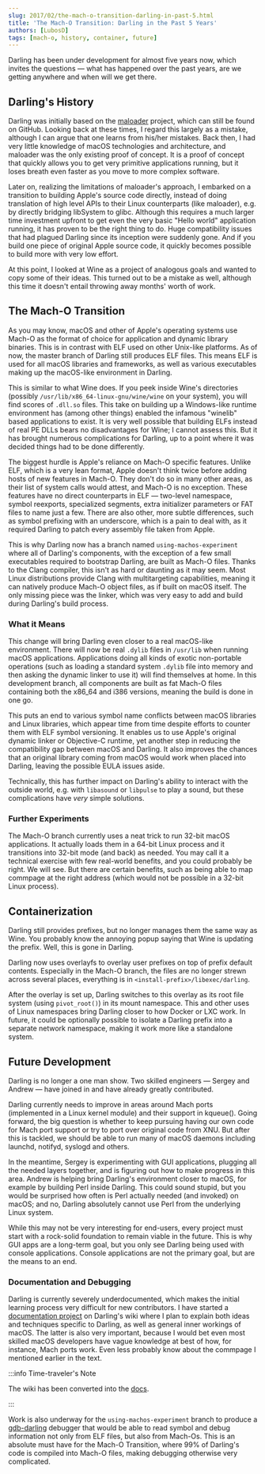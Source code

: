 ```yaml
---
slug: 2017/02/the-mach-o-transition-darling-in-past-5.html
title: 'The Mach-O Transition: Darling in the Past 5 Years'
authors: [LubosD]
tags: [mach-o, history, container, future]
---
```


Darling has been under development for almost five years now, which invites the questions &mdash; what has happened over the past years, are we getting anywhere and when will we get there.

<!-- truncate -->

## Darling's History

Darling was initially based on the [maloader](https://github.com/shinh/maloader) project, which can still be found on GitHub. Looking back at these times, I regard this largely as a mistake, although I can argue that one learns from his/her mistakes. Back then, I had very little knowledge of macOS technologies and architecture, and maloader was the only existing proof of concept. It is a proof of concept that quickly allows you to get very primitive applications running, but it loses breath even faster as you move to more complex software.

Later on, realizing the limitations of maloader's approach, I embarked on a transition to building Apple's source code directly, instead of doing translation of high level APIs to their Linux counterparts (like maloader), e.g. by directly bridging libSystem to glibc. Although this requires a much larger time investment upfront to get even the very basic "Hello world" application running, it has proven to be the right thing to do. Huge compatibility issues that had plagued Darling since its inception were suddenly gone. And if you build one piece of original Apple source code, it quickly becomes possible to build more with very low effort.

At this point, I looked at Wine as a project of analogous goals and wanted to copy some of their ideas. This turned out to be a mistake as well, although this time it doesn't entail throwing away months' worth of work.

## The Mach-O Transition

As you may know, macOS and other of Apple's operating systems use Mach-O as the format of choice for application and dynamic library binaries. This is in contrast with ELF used on other Unix-like platforms. As of now, the master branch of Darling still produces ELF files. This means ELF is used for all macOS libraries and frameworks, as well as various executables making up the macOS-like environment in Darling.

This is similar to what Wine does. If you peek inside Wine's directories (possibly `/usr/lib/x86_64-linux-gnu/wine/wine` on your system), you will find scores of `.dll.so` files. This take on building up a Windows-like runtime environment has (among other things) enabled the infamous "winelib" based applications to exist. It is very well possible that building ELFs instead of real PE DLLs bears no disadvantages for Wine; I cannot assess this. But it has brought numerous complications for Darling, up to a point where it was decided things had to be done differently.

The biggest hurdle is Apple's reliance on Mach-O specific features. Unlike ELF, which is a very lean format, Apple doesn't think twice before adding hosts of new features in Mach-O. They don't do so in many other areas, as their list of system calls would attest, and Mach-O is no exception. These features have no direct counterparts in ELF &mdash; two-level namespace, symbol reexports, specialized segments, extra initializer parameters or FAT files to name just a few. There are also other, more subtle differences, such as symbol prefixing with an underscore, which is a pain to deal with, as it required Darling to patch every assembly file taken from Apple.

This is why Darling now has a branch named `using-machos-experiment` where all of Darling's components, with the exception of a few small executables required to bootstrap Darling, are built as Mach-O files. Thanks to the Clang compiler, this isn't as hard or daunting as it may seem. Most Linux distributions provide Clang with multitargeting capabilities, meaning it can natively produce Mach-O object files, as if built on macOS itself. The only missing piece was the linker, which was very easy to add and build during Darling's build process.

### What it Means

This change will bring Darling even closer to a real macOS-like environment. There will now be real `.dylib` files in `/usr/lib` when running macOS applications. Applications doing all kinds of exotic non-portable operations (such as loading a standard system `.dylib` file into memory and then asking the dynamic linker to use it) will find themselves at home. In this development branch, all components are built as fat Mach-O files containing both the x86_64 and i386 versions, meaning the build is done in one go.

This puts an end to various symbol name conflicts between macOS libraries and Linux libraries, which appear time from time despite efforts to counter them with ELF symbol versioning. It enables us to use Apple's original dynamic linker or Objective-C runtime, yet another step in reducing the compatibility gap between macOS and Darling. It also improves the chances that an original library coming from macOS would work when placed into Darling, leaving the possible EULA issues aside.

Technically, this has further impact on Darling's ability to interact with the outside world, e.g. with `libasound` or `libpulse` to play a sound, but these complications have *very* simple solutions.

### Further Experiments

The Mach-O branch currently uses a neat trick to run 32-bit macOS applications. It actually loads them in a 64-bit Linux process and it transitions into 32-bit mode (and back) as needed. You may call it a technical exercise with few real-world benefits, and you could probably be right. We will see. But there are certain benefits, such as being able to map commpage at the right address (which would not be possible in a 32-bit Linux process).

## Containerization

Darling still provides prefixes, but no longer manages them the same way as Wine. You probably know the annoying popup saying that Wine is updating the prefix. Well, this is gone in Darling.

Darling now uses overlayfs to overlay user prefixes on top of prefix default contents. Especially in the Mach-O branch, the files are no longer strewn across several places, everything is in `<install-prefix>/libexec/darling`.

After the overlay is set up, Darling switches to this overlay as its root file system (using `pivot_root()`) in its mount namespace. This and other uses of Linux namespaces bring Darling closer to how Docker or LXC work. In future, it could be optionally possible to isolate a Darling prefix into a separate network namespace, making it work more like a standalone system.

## Future Development

Darling is no longer a one man show. Two skilled engineers &mdash; Sergey and Andrew &mdash; have joined in and have already greatly contributed.

Darling currently needs to improve in areas around Mach ports (implemented in a Linux kernel module) and their support in kqueue(). Going forward, the big question is whether to keep pursuing having our own code for Mach port support or try to port over original code from XNU. But after this is tackled, we should be able to run many of macOS daemons including launchd, notifyd, syslogd and others.

In the meantime, Sergey is experimenting with GUI applications, plugging all the needed layers together, and is figuring out how to make progress in this area. Andrew is helping bring Darling's environment closer to macOS, for example by building Perl inside Darling. This could sound stupid, but you would be surprised how often is Perl actually needed (and invoked) on macOS; and no, Darling absolutely cannot use Perl from the underlying Linux system.

While this may not be very interesting for end-users, every project must start with a rock-solid foundation to remain viable in the future. This is why GUI apps are a long-term goal, but you only see Darling being used with console applications. Console applications are not the primary goal, but are the means to an end.

### Documentation and Debugging

Darling is currently severely underdocumented, which makes the initial learning process very difficult for new contributors. I have started a [documentation project](https://wiki.darlinghq.org/documentation:start) on Darling's wiki where I plan to explain both ideas and techniques specific to Darling, as well as general inner workings of macOS. The latter is also very important, because I would bet even most skilled macOS developers have vague knowledge at best of how, for instance, Mach ports work. Even less probably know about the commpage I mentioned earlier in the text.

:::info Time-traveler's Note

The wiki has been converted into the [docs](https://docs.darlinghq.org/).

:::

Work is also underway for the `using-machos-experiment` branch to produce a [gdb-darling](https://github.com/darlinghq/darling-gdb) debugger that would be able to read symbol and debug information not only from ELF files, but also from Mach-Os. This is an absolute must have for the Mach-O Transition, where 99% of Darling's code is compiled into Mach-O files, making debugging otherwise very complicated.
